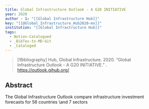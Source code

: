 ```yaml
---
title: Global Infrastructure Outlook - A G20 INITIATIVE
year: 2020
author - 1: "[[Global Infrastructure Hub]]"
key: "[[@Global_Infrastructure_Hub2020-mx]]"
institution: "[[Global Infrastructure Hub]]"
tags:
  - Notion-Catalogued
  - _BibTex-to-MD-Git
  - _Cataloged
---
```


> [!Bibliography]
> Hub, Global Infrastructure. 2020. “Global Infrastructure Outlook - A G20 INITIATIVE.” . https://outlook.gihub.org/

## Abstract
The Global Infrastructure Outlook compare infrastructure investment forecasts for 56 countries \and 7 sectors